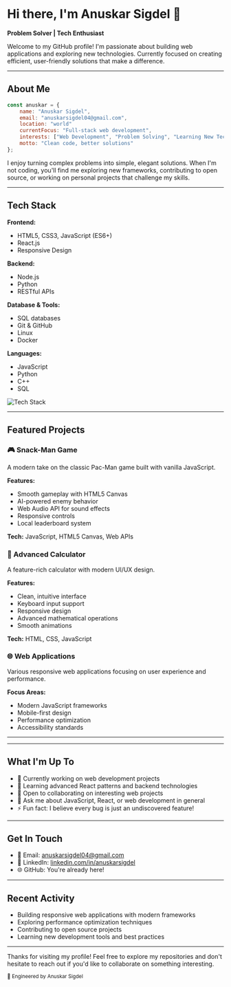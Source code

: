 # Hi there, I'm Anuskar Sigdel 👋

**Problem Solver | Tech Enthusiast**

Welcome to my GitHub profile! I'm passionate about building web applications and exploring new technologies. Currently focused on creating efficient, user-friendly solutions that make a difference.

---

## About Me

```javascript
const anuskar = {
    name: "Anuskar Sigdel",
    email: "anuskarsigdel04@gmail.com",
    location: "world"
    currentFocus: "Full-stack web development",
    interests: ["Web Development", "Problem Solving", "Learning New Tech"],
    motto: "Clean code, better solutions"
};
```

I enjoy turning complex problems into simple, elegant solutions. When I'm not coding, you'll find me exploring new frameworks, contributing to open source, or working on personal projects that challenge my skills.

---

## Tech Stack

**Frontend:**
- HTML5, CSS3, JavaScript (ES6+)
- React.js
- Responsive Design

**Backend:**
- Node.js
- Python
- RESTful APIs

**Database & Tools:**
- SQL databases
- Git & GitHub
- Linux
- Docker

**Languages:**
- JavaScript
- Python
- C++
- SQL

<img src="https://skillicons.dev/icons?i=html,css,js,react,nodejs,python,cpp,sql,docker,linux,git,github&theme=light" alt="Tech Stack" />

---

## Featured Projects

### 🎮 Snack-Man Game
A modern take on the classic Pac-Man game built with vanilla JavaScript.

**Features:**
- Smooth gameplay with HTML5 Canvas
- AI-powered enemy behavior
- Web Audio API for sound effects
- Responsive controls
- Local leaderboard system

**Tech:** JavaScript, HTML5 Canvas, Web APIs

### 🧮 Advanced Calculator
A feature-rich calculator with modern UI/UX design.

**Features:**
- Clean, intuitive interface
- Keyboard input support
- Responsive design
- Advanced mathematical operations
- Smooth animations

**Tech:** HTML, CSS, JavaScript

### 🌐 Web Applications
Various responsive web applications focusing on user experience and performance.

**Focus Areas:**
- Modern JavaScript frameworks
- Mobile-first design
- Performance optimization
- Accessibility standards

---



---

## What I'm Up To

- 🔭 Currently working on web development projects
- 🌱 Learning advanced React patterns and backend technologies
- 👯 Open to collaborating on interesting web projects
- 💬 Ask me about JavaScript, React, or web development in general
- ⚡ Fun fact: I believe every bug is just an undiscovered feature!

---

## Get In Touch

- 📧 Email: [anuskarsigdel04@gmail.com](mailto:anuskarsigdel04@gmail.com)
- 💼 LinkedIn: [linkedin.com/in/anuskarsigdel](https://linkedin.com/in/anuskarsigdel)
- 🌐 GitHub: You're already here!

---

## Recent Activity

- Building responsive web applications with modern frameworks
- Exploring performance optimization techniques
- Contributing to open source projects
- Learning new development tools and best practices

---

Thanks for visiting my profile! Feel free to explore my repositories and don't hesitate to reach out if you'd like to collaborate on something interesting.

<sub>🚀 Engineered by Anuskar Sigdel 

</div>
